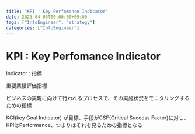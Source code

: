 ```yaml
---
title: "KPI : Key Perfomance Indicator"
date: 2023-04-05T00:00:00+09:00
tags: ["InfoEngineer", "strategy"]
categories: ["InfoEngineer"]
---
```

# KPI : Key Perfomance Indicator

Indicator : 指標

重要業績評価指標

ビジネスの実現に向けて行われるプロセスで、その実施状況をモニタリングするための指標

KGI(key Goal Indicator) が目標、手段がCSF(Critical Success Factor)に対し、KPIはPerformance、つまりはそれを見るための指標となる
